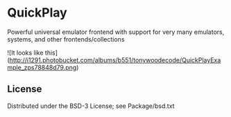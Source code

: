 QuickPlay
=========

Powerful universal emulator frontend with support for very many emulators, systems, and other frontends/collections

![It looks like this] (http://i1291.photobucket.com/albums/b551/tonywoodecode/QuickPlayExample_zps78848d79.png)

## License

Distributed under the BSD-3 License; see Package/bsd.txt

